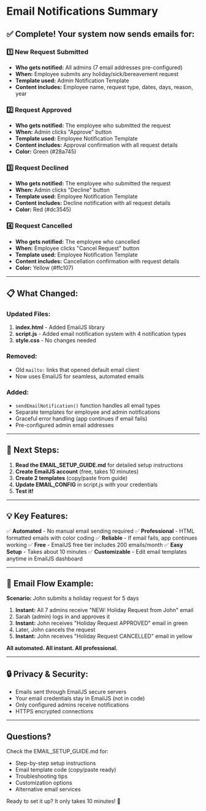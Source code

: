 # Email Notifications Summary

## ✅ Complete! Your system now sends emails for:

### 1️⃣ **New Request Submitted**
- **Who gets notified:** All admins (7 email addresses pre-configured)
- **When:** Employee submits any holiday/sick/bereavement request
- **Template used:** Admin Notification Template
- **Content includes:** Employee name, request type, dates, days, reason, year

### 2️⃣ **Request Approved**
- **Who gets notified:** The employee who submitted the request
- **When:** Admin clicks "Approve" button
- **Template used:** Employee Notification Template
- **Content includes:** Approval confirmation with all request details
- **Color:** Green (#28a745)

### 3️⃣ **Request Declined**
- **Who gets notified:** The employee who submitted the request
- **When:** Admin clicks "Decline" button
- **Template used:** Employee Notification Template
- **Content includes:** Decline notification with all request details
- **Color:** Red (#dc3545)

### 4️⃣ **Request Cancelled**
- **Who gets notified:** The employee who cancelled
- **When:** Employee clicks "Cancel Request" button
- **Template used:** Employee Notification Template
- **Content includes:** Cancellation confirmation with request details
- **Color:** Yellow (#ffc107)

---

## 📋 What Changed:

### Updated Files:
1. **index.html** - Added EmailJS library
2. **script.js** - Added email notification system with 4 notification types
3. **style.css** - No changes needed

### Removed:
- Old `mailto:` links that opened default email client
- Now uses EmailJS for seamless, automated emails

### Added:
- `sendEmailNotification()` function handles all email types
- Separate templates for employee and admin notifications
- Graceful error handling (app continues if email fails)
- Pre-configured admin email addresses

---

## 🚀 Next Steps:

1. **Read the EMAIL_SETUP_GUIDE.md** for detailed setup instructions
2. **Create EmailJS account** (free, takes 10 minutes)
3. **Create 2 templates** (copy/paste from guide)
4. **Update EMAIL_CONFIG** in script.js with your credentials
5. **Test it!**

---

## 💡 Key Features:

✅ **Automated** - No manual email sending required
✅ **Professional** - HTML formatted emails with color coding
✅ **Reliable** - If email fails, app continues working
✅ **Free** - EmailJS free tier includes 200 emails/month
✅ **Easy Setup** - Takes about 10 minutes
✅ **Customizable** - Edit email templates anytime in EmailJS dashboard

---

## 📧 Email Flow Example:

**Scenario:** John submits a holiday request for 5 days

1. **Instant:** All 7 admins receive "NEW: Holiday Request from John" email
2. Sarah (admin) logs in and approves it
3. **Instant:** John receives "Holiday Request APPROVED" email in green
4. Later, John cancels the request
5. **Instant:** John receives "Holiday Request CANCELLED" email in yellow

**All automated. All instant. All professional.**

---

## 🔒 Privacy & Security:

- Emails sent through EmailJS secure servers
- Your email credentials stay in EmailJS (not in code)
- Only configured admins receive notifications
- HTTPS encrypted connections

---

## Questions?

Check the EMAIL_SETUP_GUIDE.md for:
- Step-by-step setup instructions
- Email template code (copy/paste ready)
- Troubleshooting tips
- Customization options
- Alternative email services

Ready to set it up? It only takes 10 minutes! 🎉
